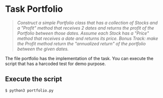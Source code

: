 # Task Portfolio

> *Construct a simple Portfolio class that has a collection of Stocks and a "Profit" method that receives 2 dates and returns the profit of the Portfolio between those dates. Assume each Stock has a "Price" method that receives a date and returns its price.
Bonus Track: make the Profit method return the "annualized return" of the portfolio between the given dates.*

The file portfolio has the implementation of the task. You can execute the script that
has a harcoded test for demo purpose.

## Execute the script

`$ python3 portfolio.py`

